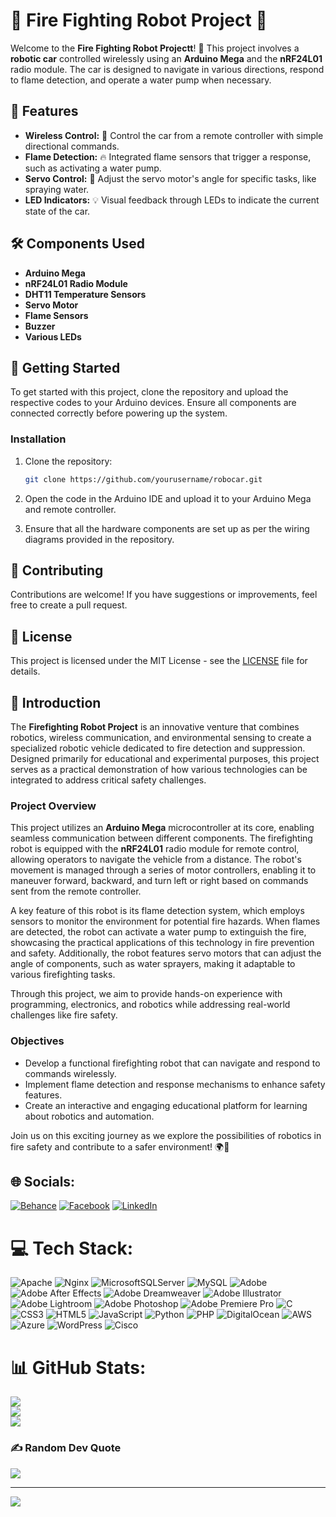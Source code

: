 
# 🚗 **Fire Fighting Robot Project** 🚗

Welcome to the **Fire Fighting Robot Projectt**! 🎉 This project involves a **robotic car** controlled wirelessly using an **Arduino Mega** and the **nRF24L01** radio module. The car is designed to navigate in various directions, respond to flame detection, and operate a water pump when necessary.

## 🌟 Features

- **Wireless Control:** 📡 Control the car from a remote controller with simple directional commands.
- **Flame Detection:** 🔥 Integrated flame sensors that trigger a response, such as activating a water pump.
- **Servo Control:** 🔧 Adjust the servo motor's angle for specific tasks, like spraying water.
- **LED Indicators:** 💡 Visual feedback through LEDs to indicate the current state of the car.

## 🛠️ Components Used

- **Arduino Mega**
- **nRF24L01 Radio Module**
- **DHT11 Temperature Sensors**
- **Servo Motor**
- **Flame Sensors**
- **Buzzer**
- **Various LEDs**

## 🚀 Getting Started

To get started with this project, clone the repository and upload the respective codes to your Arduino devices. Ensure all components are connected correctly before powering up the system.

### Installation

1. Clone the repository:
   ```bash
   git clone https://github.com/yourusername/robocar.git
   ```

2. Open the code in the Arduino IDE and upload it to your Arduino Mega and remote controller.

3. Ensure that all the hardware components are set up as per the wiring diagrams provided in the repository.

## 🤝 Contributing

Contributions are welcome! If you have suggestions or improvements, feel free to create a pull request.

## 📝 License

This project is licensed under the MIT License - see the [LICENSE](LICENSE) file for details.


## 📖 Introduction

The **Firefighting Robot Project** is an innovative venture that combines robotics, wireless communication, and environmental sensing to create a specialized robotic vehicle dedicated to fire detection and suppression. Designed primarily for educational and experimental purposes, this project serves as a practical demonstration of how various technologies can be integrated to address critical safety challenges.

### Project Overview

This project utilizes an **Arduino Mega** microcontroller at its core, enabling seamless communication between different components. The firefighting robot is equipped with the **nRF24L01** radio module for remote control, allowing operators to navigate the vehicle from a distance. The robot's movement is managed through a series of motor controllers, enabling it to maneuver forward, backward, and turn left or right based on commands sent from the remote controller.

A key feature of this robot is its flame detection system, which employs sensors to monitor the environment for potential fire hazards. When flames are detected, the robot can activate a water pump to extinguish the fire, showcasing the practical applications of this technology in fire prevention and safety. Additionally, the robot features servo motors that can adjust the angle of components, such as water sprayers, making it adaptable to various firefighting tasks.

Through this project, we aim to provide hands-on experience with programming, electronics, and robotics while addressing real-world challenges like fire safety.

### Objectives

- Develop a functional firefighting robot that can navigate and respond to commands wirelessly.
- Implement flame detection and response mechanisms to enhance safety features.
- Create an interactive and engaging educational platform for learning about robotics and automation.

Join us on this exciting journey as we explore the possibilities of robotics in fire safety and contribute to a safer environment! 🌍🤖

## 🌐 Socials:
[![Behance](https://img.shields.io/badge/Behance-1769ff?logo=behance&logoColor=white)](https://behance.net/pipisarchandra1) [![Facebook](https://img.shields.io/badge/Facebook-%231877F2.svg?logo=Facebook&logoColor=white)](https://facebook.com/pipisara.chandrabhanu) [![LinkedIn](https://img.shields.io/badge/LinkedIn-%230077B5.svg?logo=linkedin&logoColor=white)](https://linkedin.com/in/pipisara) 

# 💻 Tech Stack:
![Apache](https://img.shields.io/badge/apache-%23D42029.svg?style=for-the-badge&logo=apache&logoColor=white) ![Nginx](https://img.shields.io/badge/nginx-%23009639.svg?style=for-the-badge&logo=nginx&logoColor=white) ![MicrosoftSQLServer](https://img.shields.io/badge/Microsoft%20SQL%20Server-CC2927?style=for-the-badge&logo=microsoft%20sql%20server&logoColor=white) ![MySQL](https://img.shields.io/badge/mysql-4479A1.svg?style=for-the-badge&logo=mysql&logoColor=white) ![Adobe](https://img.shields.io/badge/adobe-%23FF0000.svg?style=for-the-badge&logo=adobe&logoColor=white) ![Adobe After Effects](https://img.shields.io/badge/Adobe%20After%20Effects-9999FF.svg?style=for-the-badge&logo=Adobe%20After%20Effects&logoColor=white) ![Adobe Dreamweaver](https://img.shields.io/badge/Adobe%20Dreamweaver-FF61F6.svg?style=for-the-badge&logo=Adobe%20Dreamweaver&logoColor=white) ![Adobe Illustrator](https://img.shields.io/badge/adobe%20illustrator-%23FF9A00.svg?style=for-the-badge&logo=adobe%20illustrator&logoColor=white) ![Adobe Lightroom](https://img.shields.io/badge/Adobe%20Lightroom-31A8FF.svg?style=for-the-badge&logo=Adobe%20Lightroom&logoColor=white) ![Adobe Photoshop](https://img.shields.io/badge/adobe%20photoshop-%2331A8FF.svg?style=for-the-badge&logo=adobe%20photoshop&logoColor=white) ![Adobe Premiere Pro](https://img.shields.io/badge/Adobe%20Premiere%20Pro-9999FF.svg?style=for-the-badge&logo=Adobe%20Premiere%20Pro&logoColor=white) ![C](https://img.shields.io/badge/c-%2300599C.svg?style=for-the-badge&logo=c&logoColor=white) ![CSS3](https://img.shields.io/badge/css3-%231572B6.svg?style=for-the-badge&logo=css3&logoColor=white) ![HTML5](https://img.shields.io/badge/html5-%23E34F26.svg?style=for-the-badge&logo=html5&logoColor=white) ![JavaScript](https://img.shields.io/badge/javascript-%23323330.svg?style=for-the-badge&logo=javascript&logoColor=%23F7DF1E) ![Python](https://img.shields.io/badge/python-3670A0?style=for-the-badge&logo=python&logoColor=ffdd54) ![PHP](https://img.shields.io/badge/php-%23777BB4.svg?style=for-the-badge&logo=php&logoColor=white) ![DigitalOcean](https://img.shields.io/badge/DigitalOcean-%230167ff.svg?style=for-the-badge&logo=digitalOcean&logoColor=white) ![AWS](https://img.shields.io/badge/AWS-%23FF9900.svg?style=for-the-badge&logo=amazon-aws&logoColor=white) ![Azure](https://img.shields.io/badge/azure-%230072C6.svg?style=for-the-badge&logo=microsoftazure&logoColor=white) ![WordPress](https://img.shields.io/badge/WordPress-%23117AC9.svg?style=for-the-badge&logo=WordPress&logoColor=white) ![Cisco](https://img.shields.io/badge/cisco-%23049fd9.svg?style=for-the-badge&logo=cisco&logoColor=black)
# 📊 GitHub Stats:
![](https://github-readme-stats.vercel.app/api?username=Pipisara&theme=dark&hide_border=false&include_all_commits=false&count_private=false)<br/>
![](https://github-readme-streak-stats.herokuapp.com/?user=Pipisara&theme=dark&hide_border=false)<br/>
![](https://github-readme-stats.vercel.app/api/top-langs/?username=Pipisara&theme=dark&hide_border=false&include_all_commits=false&count_private=false&layout=compact)

### ✍️ Random Dev Quote
![](https://quotes-github-readme.vercel.app/api?type=horizontal&theme=radical)

---
[![](https://visitcount.itsvg.in/api?id=Pipisara&icon=0&color=0)](https://visitcount.itsvg.in)


